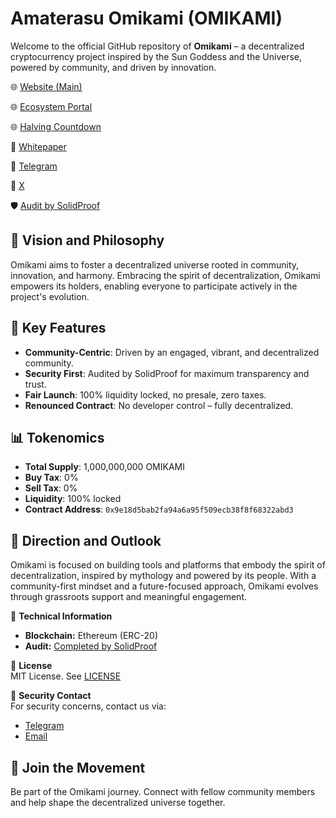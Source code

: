 # Amaterasu Omikami (OMIKAMI)
Welcome to the official GitHub repository of **Omikami** – a decentralized cryptocurrency project inspired by the Sun Goddess and the Universe, powered by community, and driven by innovation.

🌐 [Website (Main)](https://omikamitoken.com)

🌐 [Ecosystem Portal](https://omikami.ai)

🌐 [Halving Countdown](https://omikami.com)

📄 [Whitepaper](https://omikamitoken.com/download/omikami.pdf)

💬 [Telegram](https://t.me/OmikamiPortal)

📢 [X](https://x.com/omikamitoken)

🛡️ [Audit by SolidProof](https://app.solidproof.io/projects/amaterasu-omikami)

## 🌟 Vision and Philosophy

Omikami aims to foster a decentralized universe rooted in community, innovation, and harmony. Embracing the spirit of decentralization, Omikami empowers its holders, enabling everyone to participate actively in the project's evolution.

## 🔐 Key Features

* **Community-Centric**: Driven by an engaged, vibrant, and decentralized community.
* **Security First**: Audited by SolidProof for maximum transparency and trust.
* **Fair Launch**: 100% liquidity locked, no presale, zero taxes.
* **Renounced Contract**: No developer control – fully decentralized.

## 📊 Tokenomics

* **Total Supply**: 1,000,000,000 OMIKAMI
* **Buy Tax**: 0%
* **Sell Tax**: 0%
* **Liquidity**: 100% locked
* **Contract Address**: `0x9e18d5bab2fa94a6a95f509ecb38f8f68322abd3`

## 🧭 Direction and Outlook

Omikami is focused on building tools and platforms that embody the spirit of decentralization, inspired by mythology and powered by its people. With a community-first mindset and a future-focused approach, Omikami evolves through grassroots support and meaningful engagement.

🧱 **Technical Information**  
- **Blockchain:** Ethereum (ERC-20)  
- **Audit:** [Completed by SolidProof](https://app.solidproof.io/projects/amaterasu-omikami)

📜 **License**  
MIT License. See [LICENSE](https://opensource.org/license/mit)

🔐 **Security Contact**  
For security concerns, contact us via:  
- [Telegram](https://t.me/OmikamiPortal)  
- [Email](mailto:contact@omikami.ai)

## 🤝 Join the Movement

Be part of the Omikami journey. Connect with fellow community members and help shape the decentralized universe together.
